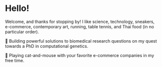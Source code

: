 # Hello!

Welcome, and thanks for stopping by! I like science, technology, sneakers, e-commerce, contemporary art, running, table tennis, and Thai food (in no particular order). 

🧬 Building powerful solutions to biomedical research questions on my quest towards a PhD in computational genetics. 

👟 Playing cat-and-mouse with your favorite e-commerce companies in my free time.
